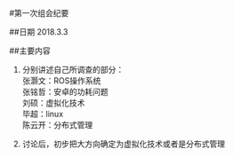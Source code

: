 #第一次组会纪要

##日期
 2018.3.3
 
 
##主要内容
1. 分别讲述自己所调查的部分：  
  张灏文：ROS操作系统  
  张铭哲：安卓的功耗问题  
  刘硕：虚拟化技术  
  毕超：linux  
  陈云开：分布式管理
  
  
2. 讨论后，初步把大方向确定为虚拟化技术或者是分布式管理
  